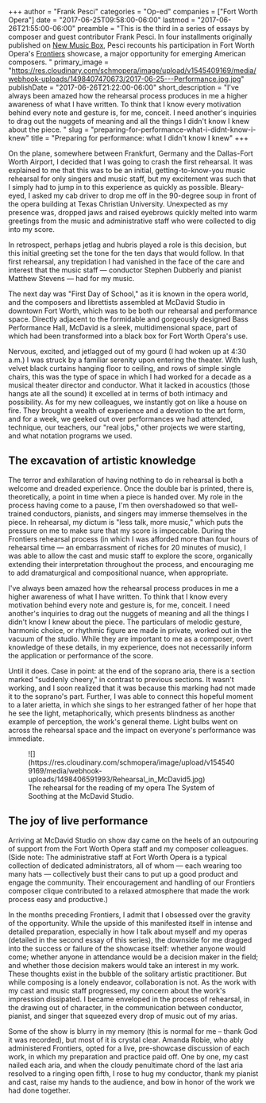 +++
author = "Frank Pesci"
categories = "Op-ed"
companies = ["Fort Worth Opera"]
date = "2017-06-25T09:58:00-06:00"
lastmod = "2017-06-26T21:55:00-06:00"
preamble = "This is the third in a series of essays by composer and guest contributor Frank Pesci. In four installments originally published on [New Music Box](http://www.newmusicbox.org/articles/author/frank-pesci/), Pesci recounts his participation in Fort Worth Opera's [Frontiers](http://www.fwopera.org/operas/frontiers/) showcase, a major opportunity for emerging American composers. "
primary_image = "https://res.cloudinary.com/schmopera/image/upload/v1545409169/media/webhook-uploads/1498407470673/2017-06-25---Performance.jpg.jpg"
publishDate = "2017-06-26T21:22:00-06:00"
short_description = "I&#039;ve always been amazed how the rehearsal process produces in me a higher awareness of what I have written. To think that I know every motivation behind every note and gesture is, for me, conceit. I need another&#039;s inquiries to drag out the nuggets of meaning and all the things I didn&#039;t know I knew about the piece. "
slug = "preparing-for-performance-what-i-didnt-know-i-knew"
title = "Preparing for performance: what I didn&#039;t know I knew"
+++

On the plane, somewhere between Frankfurt, Germany and the Dallas-Fort Worth Airport, I decided that I was going to crash the first rehearsal. It was explained to me that this was to be an initial, getting-to-know-you music rehearsal for only singers and music staff, but my excitement was such that I simply had to jump in to this experience as quickly as possible. Bleary-eyed, I asked my cab driver to drop me off in the 90-degree soup in front of the opera building at Texas Christian University. Unexpected as my presence was, dropped jaws and raised eyebrows quickly melted into warm greetings from the music and administrative staff who were collected to dig into my score.

In retrospect, perhaps jetlag and hubris played a role is this decision, but this initial greeting set the tone for the ten days that would follow. In that first rehearsal, any trepidation I had vanished in the face of the care and interest that the music staff — conductor Stephen Dubberly and pianist Matthew Stevens — had for my music.

The next day was "First Day of School," as it is known in the opera world, and the composers and librettists assembled at McDavid Studio in downtown Fort Worth, which was to be both our rehearsal and performance space. Directly adjacent to the formidable and gorgeously designed Bass Performance Hall, McDavid is a sleek, multidimensional space, part of which had been transformed into a black box for Fort Worth Opera's use.

Nervous, excited, and jetlagged out of my gourd (I had woken up at 4:30 a.m.) I was struck by a familiar serenity upon entering the theater. With lush, velvet black curtains hanging floor to ceiling, and rows of simple single chairs, this was the type of space in which I had worked for a decade as a musical theater director and conductor. What it lacked in acoustics (those hangs ate all the sound) it excelled at in terms of both intimacy and possibility. As for my new colleagues, we instantly got on like a house on fire. They brought a wealth of experience and a devotion to the art form, and for a week, we geeked out over performances we had attended, technique, our teachers, our "real jobs," other projects we were starting, and what notation programs we used.

## The excavation of artistic knowledge

The terror and exhilaration of having nothing to do in rehearsal is both a welcome and dreaded experience. Once the double bar is printed, there is, theoretically, a point in time when a piece is handed over. My role in the process having come to a pause, I'm then overshadowed so that well-trained conductors, pianists, and singers may immerse themselves in the piece. In rehearsal, my dictum is "less talk, more music," which puts the pressure on me to make sure that my score is impeccable. During the Frontiers rehearsal process (in which I was afforded more than four hours of rehearsal time — an embarrassment of riches for 20 minutes of music), I was able to allow the cast and music staff to explore the score, organically extending their interpretation throughout the process, and encouraging me to add dramaturgical and compositional nuance, when appropriate.

I've always been amazed how the rehearsal process produces in me a higher awareness of what I have written. To think that I know every motivation behind every note and gesture is, for me, conceit. I need another's inquiries to drag out the nuggets of meaning and all the things I didn't know I knew about the piece. The particulars of melodic gesture, harmonic choice, or rhythmic figure are made in private, worked out in the vacuum of the studio. While they are important to me as a composer, overt knowledge of these details, in my experience, does not necessarily inform the application or performance of the score.

Until it does. Case in point: at the end of the soprano aria, there is a section marked "suddenly cheery," in contrast to previous sections. It wasn't working, and I soon realized that it was because this marking had not made it to the soprano's part. Further, I was able to connect this hopeful moment to a later arietta, in which she sings to her estranged father of her hope that he see the light, metaphorically, which presents blindness as another example of perception, the work's general theme. Light bulbs went on across the rehearsal space and the impact on everyone's performance was immediate.

<figure data-type="image">![](https://res.cloudinary.com/schmopera/image/upload/v1545409169/media/webhook-uploads/1498406591993/Rehearsal_in_McDavid5.jpg)
<figcaption>The rehearsal for the reading of my opera The System of Soothing at the McDavid Studio.</figcaption>
</figure>

## The joy of live performance

Arriving at McDavid Studio on show day came on the heels of an outpouring of support from the Fort Worth Opera staff and my composer colleagues. (Side note: The administrative staff at Fort Worth Opera is a typical collection of dedicated administrators, all of whom — each wearing too many hats — collectively bust their cans to put up a good product and engage the community. Their encouragement and handling of our Frontiers composer clique contributed to a relaxed atmosphere that made the work process easy and productive.)

In the months preceding Frontiers, I admit that I obsessed over the gravity of the opportunity. While the upside of this manifested itself in intense and detailed preparation, especially in how I talk about myself and my operas (detailed in the second essay of this series), the downside for me dragged into the success or failure of the showcase itself:  whether anyone would come; whether anyone in attendance would be a decision maker in the field; and whether those decision makers would take an interest in my work. These thoughts exist in the bubble of the solitary artistic practitioner. But while composing is a lonely endeavor, collaboration is not. As the work with my cast and music staff progressed, my concern about the work's impression dissipated. I became enveloped in the process of rehearsal, in the drawing out of character, in the communication between conductor, pianist, and singer that squeezed every drop of music out of my arias.

Some of the show is blurry in my memory (this is normal for me – thank God it was recorded), but most of it is crystal clear. Amanda Robie, who ably administered Frontiers, opted for a live, pre-showcase discussion of each work, in which my preparation and practice paid off. One by one, my cast nailed each aria, and when the cloudy penultimate chord of the last aria resolved to a ringing open fifth, I rose to hug my conductor, thank my pianist and cast, raise my hands to the audience, and bow in honor of the work we had done together.
